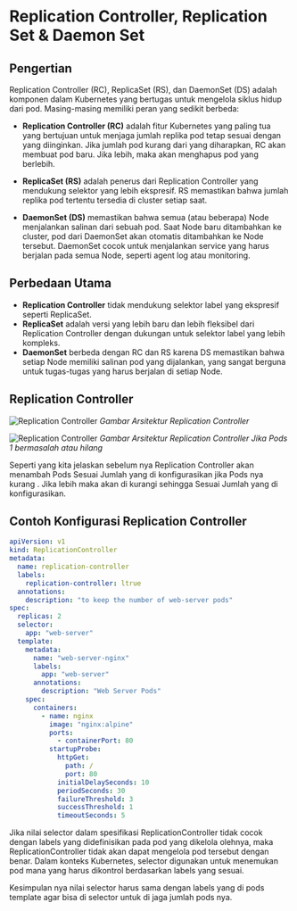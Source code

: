 # Replication Controller, Replication Set & Daemon Set

## Pengertian

Replication Controller (RC), ReplicaSet (RS), dan DaemonSet (DS) adalah komponen dalam Kubernetes yang bertugas untuk mengelola siklus hidup dari pod. Masing-masing memiliki peran yang sedikit berbeda:

- **Replication Controller (RC)** adalah fitur Kubernetes yang paling tua yang bertujuan untuk menjaga jumlah replika pod tetap sesuai dengan yang diinginkan. Jika jumlah pod kurang dari yang diharapkan, RC akan membuat pod baru. Jika lebih, maka akan menghapus pod yang berlebih.

- **ReplicaSet (RS)** adalah penerus dari Replication Controller yang mendukung selektor yang lebih ekspresif. RS memastikan bahwa jumlah replika pod tertentu tersedia di cluster setiap saat.

- **DaemonSet (DS)** memastikan bahwa semua (atau beberapa) Node menjalankan salinan dari sebuah pod. Saat Node baru ditambahkan ke cluster, pod dari DaemonSet akan otomatis ditambahkan ke Node tersebut. DaemonSet cocok untuk menjalankan service yang harus berjalan pada semua Node, seperti agent log atau monitoring.

## Perbedaan Utama

- **Replication Controller** tidak mendukung selektor label yang ekspresif seperti ReplicaSet.
- **ReplicaSet** adalah versi yang lebih baru dan lebih fleksibel dari Replication Controller dengan dukungan untuk selektor label yang lebih kompleks.
- **DaemonSet** berbeda dengan RC dan RS karena DS memastikan bahwa setiap Node memiliki salinan pod yang dijalankan, yang sangat berguna untuk tugas-tugas yang harus berjalan di setiap Node.

## Replication Controller

![Replication Controller](./assets/images/rc_arch.png)
*Gambar Arsitektur Replication Controller*

![Replication Controller](./assets/images/rc_arch_after.png)
*Gambar Arsitektur Replication Controller Jika Pods 1 bermasalah atau hilang*

Seperti yang kita jelaskan sebelum nya Replication Controller akan menambah Pods Sesuai Jumlah yang di konfigurasikan jika Pods nya kurang . Jika lebih maka akan di kurangi sehingga Sesuai Jumlah yang di konfigurasikan.

## Contoh Konfigurasi Replication Controller 

```yaml
apiVersion: v1
kind: ReplicationController
metadata:
  name: replication-controller
  labels:
    replication-controller: ltrue
  annotations:
    description: "to keep the number of web-server pods"
spec:
  replicas: 2
  selector:
    app: "web-server"
  template:
    metadata:
      name: "web-server-nginx"
      labels:
        app: "web-server"
      annotations:
        description: "Web Server Pods"
    spec:
      containers:
        - name: nginx
          image: "nginx:alpine"
          ports:
            - containerPort: 80
          startupProbe:
            httpGet:
              path: /
              port: 80
            initialDelaySeconds: 10
            periodSeconds: 30
            failureThreshold: 3
            successThreshold: 1
            timeoutSeconds: 5
```

Jika nilai selector dalam spesifikasi ReplicationController tidak cocok dengan labels yang didefinisikan pada pod yang dikelola olehnya, maka ReplicationController tidak akan dapat mengelola pod tersebut dengan benar. Dalam konteks Kubernetes, selector digunakan untuk menemukan pod mana yang harus dikontrol berdasarkan labels yang sesuai.

Kesimpulan nya nilai selector harus sama dengan labels yang di pods template agar bisa di selector untuk di jaga jumlah pods nya.